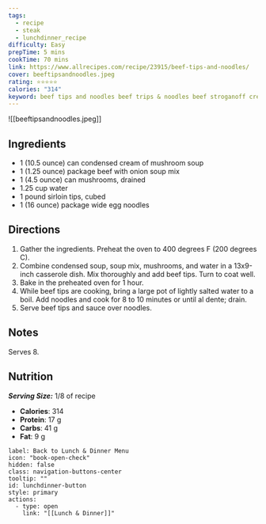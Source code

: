 ```yaml
---
tags:
  - recipe
  - steak
  - lunchdinner_recipe
difficulty: Easy
prepTime: 5 mins
cookTime: 70 mins
link: https://www.allrecipes.com/recipe/23915/beef-tips-and-noodles/
cover: beeftipsandnoodles.jpeg
rating: ⭐️⭐️⭐️⭐️⭐️
calories: "314"
keyword: beef tips and noodles beef trips & noodles beef stroganoff cream of mushroom soup lipton onion soup mix mushrooms sirloin tips wide egg noodles pasta
---
```


![[beeftipsandnoodles.jpeg]]


## Ingredients
- 1 (10.5 ounce) can condensed cream of mushroom soup
- 1 (1.25 ounce) package beef with onion soup mix
- 1 (4.5 ounce) can mushrooms, drained
- 1.25 cup water
- 1 pound sirloin tips, cubed
- 1 (16 ounce) package wide egg noodles


## Directions
1. Gather the ingredients. Preheat the oven to 400 degrees F (200 degrees C).
2. Combine condensed soup, soup mix, mushrooms, and water in a 13x9-inch casserole dish. Mix thoroughly and add beef tips. Turn to coat well. 
3. Bake in the preheated oven for 1 hour.
4. While beef tips are cooking, bring a large pot of lightly salted water to a boil. Add noodles and cook for 8 to 10 minutes or until al dente; drain.
5. Serve beef tips and sauce over noodles.

## Notes
Serves 8.

## Nutrition
***Serving Size:*** 1/8 of recipe
- **Calories**: 314
- **Protein**: 17 g
- **Carbs**: 41 g
- **Fat**: 9 g


```meta-bind-button
label: Back to Lunch & Dinner Menu
icon: "book-open-check"
hidden: false
class: navigation-buttons-center
tooltip: ""
id: lunchdinner-button
style: primary
actions:
  - type: open
    link: "[[Lunch & Dinner]]"

```
 
